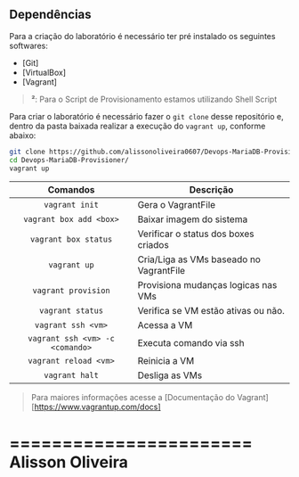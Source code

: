Dependências
------------

Para a criação do laboratório é necessário ter pré instalado os seguintes softwares:

* [Git]
* [VirtualBox]
* [Vagrant]

> **²**: Para o Script de Provisionamento estamos utilizando Shell Script

Para criar o laboratório é necessário fazer o `git clone` desse repositório e, dentro da pasta baixada realizar a execução do `vagrant up`, conforme abaixo:

```bash
git clone https://github.com/alissonoliveira0607/Devops-MariaDB-Provisioner.git
cd Devops-MariaDB-Provisioner/
vagrant up
```

Comandos                | Descrição
:----------------------:| ---------------------------------------
`vagrant init`          | Gera o VagrantFile
`vagrant box add <box>` | Baixar imagem do sistema
`vagrant box status`    | Verificar o status dos boxes criados
`vagrant up`            | Cria/Liga as VMs baseado no VagrantFile
`vagrant provision`     | Provisiona mudanças logicas nas VMs
`vagrant status`        | Verifica se VM estão ativas ou não.
`vagrant ssh <vm>`      | Acessa a VM
`vagrant ssh <vm> -c <comando>` | Executa comando via ssh
`vagrant reload <vm>`   | Reinicia a VM
`vagrant halt`          | Desliga as VMs

> Para maiores informações acesse a [Documentação do Vagrant][https://www.vagrantup.com/docs]



=======================
    Alisson Oliveira
=======================